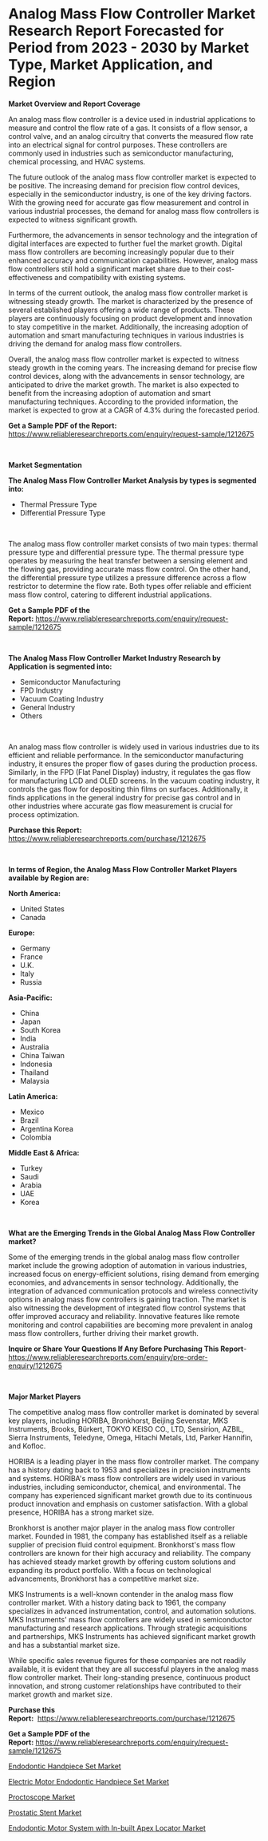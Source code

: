 <p><h1>Analog Mass Flow Controller Market Research Report Forecasted for Period from 2023 -  2030 by Market Type, Market Application, and Region</h1></p><p><strong>Market Overview and Report Coverage</strong></p>
<p><p>An analog mass flow controller is a device used in industrial applications to measure and control the flow rate of a gas. It consists of a flow sensor, a control valve, and an analog circuitry that converts the measured flow rate into an electrical signal for control purposes. These controllers are commonly used in industries such as semiconductor manufacturing, chemical processing, and HVAC systems.</p><p>The future outlook of the analog mass flow controller market is expected to be positive. The increasing demand for precision flow control devices, especially in the semiconductor industry, is one of the key driving factors. With the growing need for accurate gas flow measurement and control in various industrial processes, the demand for analog mass flow controllers is expected to witness significant growth.</p><p>Furthermore, the advancements in sensor technology and the integration of digital interfaces are expected to further fuel the market growth. Digital mass flow controllers are becoming increasingly popular due to their enhanced accuracy and communication capabilities. However, analog mass flow controllers still hold a significant market share due to their cost-effectiveness and compatibility with existing systems.</p><p>In terms of the current outlook, the analog mass flow controller market is witnessing steady growth. The market is characterized by the presence of several established players offering a wide range of products. These players are continuously focusing on product development and innovation to stay competitive in the market. Additionally, the increasing adoption of automation and smart manufacturing techniques in various industries is driving the demand for analog mass flow controllers.</p><p>Overall, the analog mass flow controller market is expected to witness steady growth in the coming years. The increasing demand for precise flow control devices, along with the advancements in sensor technology, are anticipated to drive the market growth. The market is also expected to benefit from the increasing adoption of automation and smart manufacturing techniques. According to the provided information, the market is expected to grow at a CAGR of 4.3% during the forecasted period.</p></p>
<p><strong>Get a Sample PDF of the Report:</strong> <a href="https://www.reliableresearchreports.com/enquiry/request-sample/1212675">https://www.reliableresearchreports.com/enquiry/request-sample/1212675</a></p>
<p>&nbsp;</p>
<p><strong>Market Segmentation</strong></p>
<p><strong>The Analog Mass Flow Controller Market Analysis by types is segmented into:</strong></p>
<p><ul><li>Thermal Pressure Type</li><li>Differential Pressure Type</li></ul></p>
<p>&nbsp;</p>
<p><p>The analog mass flow controller market consists of two main types: thermal pressure type and differential pressure type. The thermal pressure type operates by measuring the heat transfer between a sensing element and the flowing gas, providing accurate mass flow control. On the other hand, the differential pressure type utilizes a pressure difference across a flow restrictor to determine the flow rate. Both types offer reliable and efficient mass flow control, catering to different industrial applications.</p></p>
<p><strong>Get a Sample PDF of the Report:</strong>&nbsp;<a href="https://www.reliableresearchreports.com/enquiry/request-sample/1212675">https://www.reliableresearchreports.com/enquiry/request-sample/1212675</a></p>
<p>&nbsp;</p>
<p><strong>The Analog Mass Flow Controller Market Industry Research by Application is segmented into:</strong></p>
<p><ul><li>Semiconductor Manufacturing</li><li>FPD Industry</li><li>Vacuum Coating Industry</li><li>General Industry</li><li>Others</li></ul></p>
<p>&nbsp;</p>
<p><p>An analog mass flow controller is widely used in various industries due to its efficient and reliable performance. In the semiconductor manufacturing industry, it ensures the proper flow of gases during the production process. Similarly, in the FPD (Flat Panel Display) industry, it regulates the gas flow for manufacturing LCD and OLED screens. In the vacuum coating industry, it controls the gas flow for depositing thin films on surfaces. Additionally, it finds applications in the general industry for precise gas control and in other industries where accurate gas flow measurement is crucial for process optimization.</p></p>
<p><strong>Purchase this Report:</strong>&nbsp; <a href="https://www.reliableresearchreports.com/purchase/1212675">https://www.reliableresearchreports.com/purchase/1212675</a></p>
<p>&nbsp;</p>
<p><strong>In terms of Region, the Analog Mass Flow Controller Market Players available by Region are:</strong></p>
<p>
    <p> <strong> North America: </strong>
        <ul>
            <li>United States</li>
            <li>Canada</li>
        </ul>
        </p> 
    <p> <strong> Europe: </strong>
        <ul>
            <li>Germany</li>
            <li>France</li>
            <li>U.K.</li>
            <li>Italy</li>
            <li>Russia</li>
        </ul>
        </p> 
    <p> <strong> Asia-Pacific: </strong>
        <ul>
            <li>China</li>
            <li>Japan</li>
            <li>South Korea</li>
            <li>India</li>
            <li>Australia</li>
            <li>China Taiwan</li>
            <li>Indonesia</li>
            <li>Thailand</li>
            <li>Malaysia</li>
        </ul>
        </p> 
    <p> <strong> Latin America: </strong>
        <ul>
            <li>Mexico</li>
            <li>Brazil</li>
            <li>Argentina Korea</li>
            <li>Colombia</li>
        </ul>
        </p> 
    <p> <strong> Middle East & Africa: </strong>
        <ul>
            <li>Turkey</li>
            <li>Saudi</li>
            <li>Arabia</li>
            <li>UAE</li>
            <li>Korea</li>
        </ul>
    </p>
    </p>
<p>&nbsp;</p>
<p><strong>What are the Emerging Trends in the Global Analog Mass Flow Controller market?</strong></p>
<p><p>Some of the emerging trends in the global analog mass flow controller market include the growing adoption of automation in various industries, increased focus on energy-efficient solutions, rising demand from emerging economies, and advancements in sensor technology. Additionally, the integration of advanced communication protocols and wireless connectivity options in analog mass flow controllers is gaining traction. The market is also witnessing the development of integrated flow control systems that offer improved accuracy and reliability. Innovative features like remote monitoring and control capabilities are becoming more prevalent in analog mass flow controllers, further driving their market growth.</p></p>
<p><strong>Inquire or Share Your Questions If Any Before Purchasing This Report</strong>- <a href="https://www.reliableresearchreports.com/enquiry/pre-order-enquiry/1212675">https://www.reliableresearchreports.com/enquiry/pre-order-enquiry/1212675</a></p>
<p>&nbsp;</p>
<p><strong>Major Market Players</strong></p>
<p><p>The competitive analog mass flow controller market is dominated by several key players, including HORIBA, Bronkhorst, Beijing Sevenstar, MKS Instruments, Brooks, Bürkert, TOKYO KEISO CO., LTD, Sensirion, AZBIL, Sierra Instruments, Teledyne, Omega, Hitachi Metals, Ltd, Parker Hannifin, and Kofloc.</p><p>HORIBA is a leading player in the mass flow controller market. The company has a history dating back to 1953 and specializes in precision instruments and systems. HORIBA's mass flow controllers are widely used in various industries, including semiconductor, chemical, and environmental. The company has experienced significant market growth due to its continuous product innovation and emphasis on customer satisfaction. With a global presence, HORIBA has a strong market size.</p><p>Bronkhorst is another major player in the analog mass flow controller market. Founded in 1981, the company has established itself as a reliable supplier of precision fluid control equipment. Bronkhorst's mass flow controllers are known for their high accuracy and reliability. The company has achieved steady market growth by offering custom solutions and expanding its product portfolio. With a focus on technological advancements, Bronkhorst has a competitive market size.</p><p>MKS Instruments is a well-known contender in the analog mass flow controller market. With a history dating back to 1961, the company specializes in advanced instrumentation, control, and automation solutions. MKS Instruments' mass flow controllers are widely used in semiconductor manufacturing and research applications. Through strategic acquisitions and partnerships, MKS Instruments has achieved significant market growth and has a substantial market size.</p><p>While specific sales revenue figures for these companies are not readily available, it is evident that they are all successful players in the analog mass flow controller market. Their long-standing presence, continuous product innovation, and strong customer relationships have contributed to their market growth and market size.</p></p>
<p><strong>Purchase this Report:</strong>&nbsp;&nbsp;<a href="https://www.reliableresearchreports.com/purchase/1212675">https://www.reliableresearchreports.com/purchase/1212675</a></p>
<p></p>
<p><strong>Get a Sample PDF of the Report:</strong>&nbsp;<a href="https://www.reliableresearchreports.com/enquiry/request-sample/1212675">https://www.reliableresearchreports.com/enquiry/request-sample/1212675</a></p>
<p><p><a href="https://www.linkedin.com/pulse/endodontic-handpiece-set-market-size-share-global-analysis/">Endodontic Handpiece Set Market</a></p><p><a href="https://www.linkedin.com/pulse/electric-motor-endodontic-handpiece-set-market-size-2023/">Electric Motor Endodontic Handpiece Set Market</a></p><p><a href="https://medium.com/@elisamohr1910/proctoscope-market-size-cagr-trends-2024-2030-894122b9b053">Proctoscope Market</a></p><p><a href="https://medium.com/@randyhuel1989/prostatic-stent-market-size-cagr-trends-2024-2030-025e147b5eb3">Prostatic Stent Market</a></p><p><a href="https://www.linkedin.com/pulse/endodontic-motor-system-in-built-apex-locator-market-insights/">Endodontic Motor System with In-built Apex Locator Market</a></p></p>